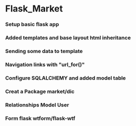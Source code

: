 # Flask_Market

### Setup basic flask app 
### Added templates and base layout html inheritance
### Sending some data to template
### Navigation links with "url_for()"
### Configure SQLALCHEMY and added model table
### Creat a Package market/dic
### Relationships Model User
### Form flask wtform/flask-wtf     
